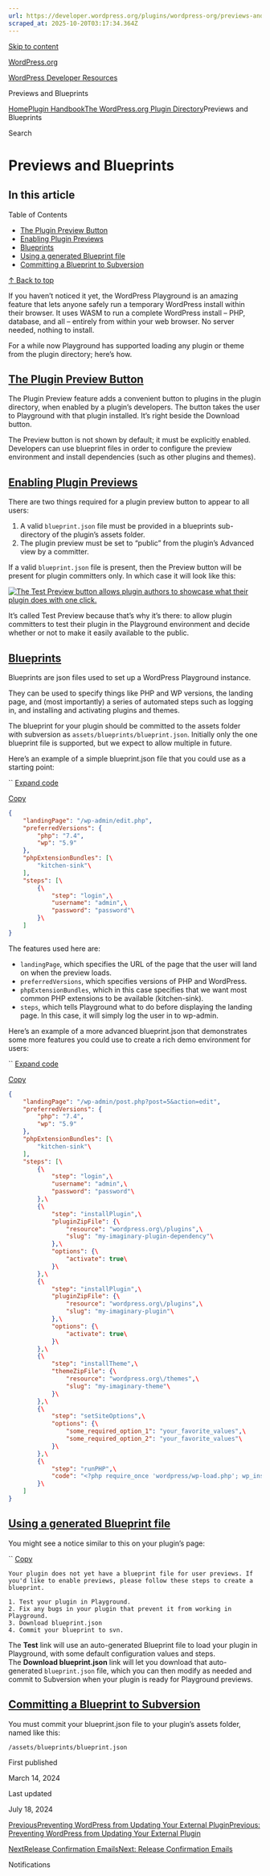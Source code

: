 ```yaml
---
url: https://developer.wordpress.org/plugins/wordpress-org/previews-and-blueprints
scraped_at: 2025-10-20T03:17:34.364Z
---
```


[Skip to content](https://developer.wordpress.org/plugins/wordpress-org/previews-and-blueprints/#wp--skip-link--target)

[WordPress.org](https://wordpress.org/)

[WordPress Developer Resources](https://developer.wordpress.org/)

Previews and Blueprints


[Home](https://developer.wordpress.org/)[Plugin Handbook](https://developer.wordpress.org/plugins/)[The WordPress.org Plugin Directory](https://developer.wordpress.org/plugins/wordpress-org/)Previews and Blueprints

Search

# Previews and Blueprints

## In this article

Table of Contents

- [The Plugin Preview Button](https://developer.wordpress.org/plugins/wordpress-org/previews-and-blueprints/#the-plugin-preview-button)
- [Enabling Plugin Previews](https://developer.wordpress.org/plugins/wordpress-org/previews-and-blueprints/#enabling-plugin-previews)
- [Blueprints](https://developer.wordpress.org/plugins/wordpress-org/previews-and-blueprints/#blueprints)
- [Using a generated Blueprint file](https://developer.wordpress.org/plugins/wordpress-org/previews-and-blueprints/#using-a-generated-blueprint-file)
- [Committing a Blueprint to Subversion](https://developer.wordpress.org/plugins/wordpress-org/previews-and-blueprints/#committing-a-blueprint-to-subversion)

[↑ Back to top](https://developer.wordpress.org/plugins/wordpress-org/previews-and-blueprints/#wp--skip-link--target)

If you haven’t noticed it yet, the WordPress Playground is an amazing feature that lets anyone safely run a temporary WordPress install within their browser. It uses WASM to run a complete WordPress install – PHP, database, and all – entirely from within your web browser. No server needed, nothing to install.

For a while now Playground has supported loading any plugin or theme from the plugin directory; here’s how.

## [The Plugin Preview Button](https://developer.wordpress.org/plugins/wordpress-org/previews-and-blueprints/\#the-plugin-preview-button)

The Plugin Preview feature adds a convenient button to plugins in the plugin directory, when enabled by a plugin’s developers. The button takes the user to Playground with that plugin installed. It’s right beside the Download button.

The Preview button is not shown by default; it must be explicitly enabled. Developers can use blueprint files in order to configure the preview environment and install dependencies (such as other plugins and themes).

## [Enabling Plugin Previews](https://developer.wordpress.org/plugins/wordpress-org/previews-and-blueprints/\#enabling-plugin-previews)

There are two things required for a plugin preview button to appear to all users:

1. A valid `blueprint.json` file must be provided in a blueprints sub-directory of the plugin’s assets folder.
2. The plugin preview must be set to “public” from the plugin’s Advanced view by a committer.

If a valid `blueprint.json` file is present, then the Preview button will be present for plugin committers only. In which case it will look like this:

[![The Test Preview button allows plugin authors to showcase what their plugin does with one click.](https://i0.wp.com/developer.wordpress.org/files/2024/03/live-preview.png?resize=554%2C140&ssl=1)](https://i0.wp.com/developer.wordpress.org/files/2024/03/live-preview.png?ssl=1)

It’s called Test Preview because that’s why it’s there: to allow plugin committers to test their plugin in the Playground environment and decide whether or not to make it easily available to the public.

## [Blueprints](https://developer.wordpress.org/plugins/wordpress-org/previews-and-blueprints/\#blueprints)

Blueprints are json files used to set up a WordPress Playground instance.

They can be used to specify things like PHP and WP versions, the landing page, and (most importantly) a series of automated steps such as logging in, and installing and activating plugins and themes.

The blueprint for your plugin should be committed to the assets folder with subversion as `assets/blueprints/blueprint.json`. Initially only the one blueprint file is supported, but we expect to allow multiple in future.

Here’s an example of a simple blueprint.json file that you could use as a starting point:

``
[Expand code](https://developer.wordpress.org/plugins/wordpress-org/previews-and-blueprints/#)

[Copy](https://developer.wordpress.org/plugins/wordpress-org/previews-and-blueprints/#)

```json
{
    "landingPage": "/wp-admin/edit.php",
    "preferredVersions": {
        "php": "7.4",
        "wp": "5.9"
    },
    "phpExtensionBundles": [\
        "kitchen-sink"\
    ],
    "steps": [\
        {\
            "step": "login",\
            "username": "admin",\
            "password": "password"\
        }\
    ]
}
```

The features used here are:

- `landingPage`, which specifies the URL of the page that the user will land on when the preview loads.
- `preferredVersions`, which specifies versions of PHP and WordPress.
- `phpExtensionBundles`, which in this case specifies that we want most common PHP extensions to be available (kitchen-sink).
- `steps`, which tells Playground what to do before displaying the landing page. In this case, it will simply log the user in to wp-admin.

Here’s an example of a more advanced blueprint.json that demonstrates some more features you could use to create a rich demo environment for users:

``
[Expand code](https://developer.wordpress.org/plugins/wordpress-org/previews-and-blueprints/#)

[Copy](https://developer.wordpress.org/plugins/wordpress-org/previews-and-blueprints/#)

```json
{
    "landingPage": "/wp-admin/post.php?post=5&action=edit",
    "preferredVersions": {
        "php": "7.4",
        "wp": "5.9"
    },
    "phpExtensionBundles": [\
        "kitchen-sink"\
    ],
    "steps": [\
        {\
            "step": "login",\
            "username": "admin",\
            "password": "password"\
        },\
        {\
            "step": "installPlugin",\
            "pluginZipFile": {\
                "resource": "wordpress.org\/plugins",\
                "slug": "my-imaginary-plugin-dependency"\
            },\
            "options": {\
                "activate": true\
            }\
        },\
        {\
            "step": "installPlugin",\
            "pluginZipFile": {\
                "resource": "wordpress.org\/plugins",\
                "slug": "my-imaginary-plugin"\
            },\
            "options": {\
                "activate": true\
            }\
        },\
        {\
            "step": "installTheme",\
            "themeZipFile": {\
                "resource": "wordpress.org\/themes",\
                "slug": "my-imaginary-theme"\
            }\
        },\
        {\
            "step": "setSiteOptions",\
            "options": {\
                "some_required_option_1": "your_favorite_values",\
                "some_required_option_2": "your_favorite_values"\
            }\
        },\
        {\
            "step": "runPHP",\
            "code": "<?php require_once 'wordpress/wp-load.php'; wp_insert_post(array('post_title' => 'wp-load.php required for WP functionality', 'post_status' => 'publish')); ?>"\
        }\
    ]
}
```

## [Using a generated Blueprint file](https://developer.wordpress.org/plugins/wordpress-org/previews-and-blueprints/\#using-a-generated-blueprint-file)

You might see a notice similar to this on your plugin’s page:

``
[Copy](https://developer.wordpress.org/plugins/wordpress-org/previews-and-blueprints/#)

```
Your plugin does not yet have a blueprint file for user previews. If you'd like to enable previews, please follow these steps to create a blueprint.

1. Test your plugin in Playground.
2. Fix any bugs in your plugin that prevent it from working in Playground.
3. Download blueprint.json
4. Commit your blueprint to svn.

```

The **Test** link will use an auto-generated Blueprint file to load your plugin in Playground, with some default configuration values and steps. The **Download blueprint.json** link will let you download that auto-generated `blueprint.json` file, which you can then modify as needed and commit to Subversion when your plugin is ready for Playground previews.

## [Committing a Blueprint to Subversion](https://developer.wordpress.org/plugins/wordpress-org/previews-and-blueprints/\#committing-a-blueprint-to-subversion)

You must commit your blueprint.json file to your plugin’s assets folder, named like this:

`/assets/blueprints/blueprint.json`

First published

March 14, 2024

Last updated

July 18, 2024

[PreviousPreventing WordPress from Updating Your External PluginPrevious: Preventing WordPress from Updating Your External Plugin](https://developer.wordpress.org/plugins/wordpress-org/preventing-wordpress-from-updating-your-external-plugin/)

[NextRelease Confirmation EmailsNext: Release Confirmation Emails](https://developer.wordpress.org/plugins/wordpress-org/release-confirmation-emails/)

Notifications